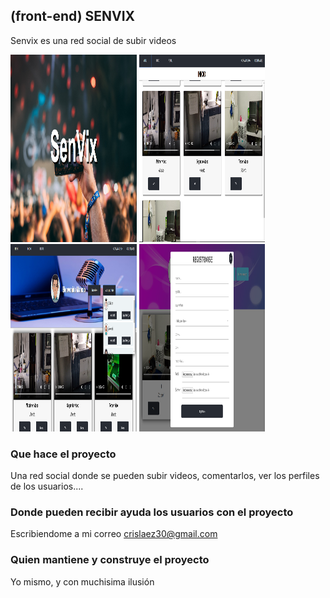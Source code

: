 
## (front-end) SENVIX

Senvix es una red social de subir videos

<img width="40%" height="300" src="https://github.com/crislaez/Fornt_End_Senvix/blob/master/src/img/foto_proyecto.PNG" />

<img width="40%" height="300" src="https://github.com/crislaez/Fornt_End_Senvix/blob/master/src/img/foto_proyecto_2.PNG" />

<img width="40%" height="300" src="https://github.com/crislaez/Fornt_End_Senvix/blob/master/src/img/foto_proyecto_3.PNG" />

<img width="40%" height="300" src="https://github.com/crislaez/Fornt_End_Senvix/blob/master/src/img/foto_proyecto_4.PNG" />

### Que hace el proyecto

Una red social donde se pueden subir videos, comentarlos, ver los perfiles de los usuarios....
 
### Donde pueden recibir ayuda los usuarios con el proyecto
 
Escribiendome a mi correo crislaez30@gmail.com

### Quien mantiene y construye el proyecto

Yo mismo, y con muchisima ilusión
